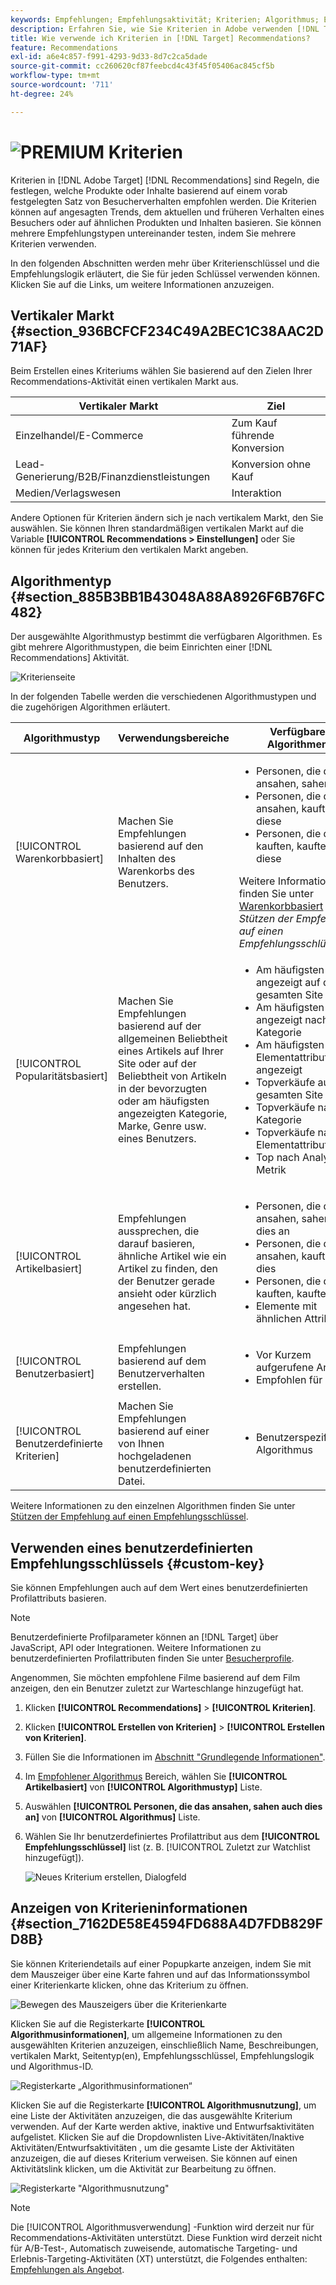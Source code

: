 ```yaml
---
keywords: Empfehlungen; Empfehlungsaktivität; Kriterien; Algorithmus; Empfehlungsschlüssel; benutzerdefinierter Schlüssel; vertikaler Markt; Einzelhandel; E-Commerce; Lead-Generierung; b2b; Finanzdienste; Medien; Veröffentlichung
description: Erfahren Sie, wie Sie Kriterien in Adobe verwenden [!DNL Target] [!DNL Recommendations].
title: Wie verwende ich Kriterien in [!DNL Target] Recommendations?
feature: Recommendations
exl-id: a6e4c857-f991-4293-9d33-8d7c2ca5dade
source-git-commit: cc260620cf87feebcd4c43f45f05406ac845cf5b
workflow-type: tm+mt
source-wordcount: '711'
ht-degree: 24%

---
```


# ![PREMIUM](/help/assets/premium.png) Kriterien

Kriterien in [!DNL Adobe Target] [!DNL Recommendations] sind Regeln, die festlegen, welche Produkte oder Inhalte basierend auf einem vorab festgelegten Satz von Besucherverhalten empfohlen werden. Die Kriterien können auf angesagten Trends, dem aktuellen und früheren Verhalten eines Besuchers oder auf ähnlichen Produkten und Inhalten basieren. Sie können mehrere Empfehlungstypen untereinander testen, indem Sie mehrere Kriterien verwenden.

In den folgenden Abschnitten werden mehr über Kriterienschlüssel und die Empfehlungslogik erläutert, die Sie für jeden Schlüssel verwenden können. Klicken Sie auf die Links, um weitere Informationen anzuzeigen.

## Vertikaler Markt {#section_936BCFCF234C49A2BEC1C38AAC2D71AF}

Beim Erstellen eines Kriteriums wählen Sie basierend auf den Zielen Ihrer Recommendations-Aktivität einen vertikalen Markt aus.

| Vertikaler Markt | Ziel |
|--- |--- |
| Einzelhandel/E-Commerce | Zum Kauf führende Konversion |
| Lead-Generierung/B2B/Finanzdienstleistungen | Konversion ohne Kauf |
| Medien/Verlagswesen | Interaktion |

Andere Optionen für Kriterien ändern sich je nach vertikalem Markt, den Sie auswählen. Sie können Ihren standardmäßigen vertikalen Markt auf die Variable **[!UICONTROL Recommendations > Einstellungen]** oder Sie können für jedes Kriterium den vertikalen Markt angeben.

## Algorithmentyp {#section_885B3BB1B43048A88A8926F6B76FC482}

Der ausgewählte Algorithmustyp bestimmt die verfügbaren Algorithmen. Es gibt mehrere Algorithmustypen, die beim Einrichten einer [!DNL Recommendations] Aktivität.

![Kriterienseite](assets/criteria-page.png)

In der folgenden Tabelle werden die verschiedenen Algorithmustypen und die zugehörigen Algorithmen erläutert.

| Algorithmustyp | Verwendungsbereiche | Verfügbare Algorithmen |
| --- | --- | --- |
| [!UICONTROL Warenkorbbasiert] | Machen Sie Empfehlungen basierend auf den Inhalten des Warenkorbs des Benutzers. | <ul><li>Personen, die diese ansahen, sahen auch</li><li>Personen, die diese ansahen, kauften diese</li><li>Personen, die diese kauften, kauften diese</li></ul>Weitere Informationen finden Sie unter [Warenkorbbasiert](/help/c-recommendations/c-algorithms/base-the-recommendation-on-a-recommendation-key.md#cart-based) in *Stützen der Empfehlung auf einen Empfehlungsschlüssel*. |
| [!UICONTROL Popularitätsbasiert] | Machen Sie Empfehlungen basierend auf der allgemeinen Beliebtheit eines Artikels auf Ihrer Site oder auf der Beliebtheit von Artikeln in der bevorzugten oder am häufigsten angezeigten Kategorie, Marke, Genre usw. eines Benutzers. | <ul><li>Am häufigsten angezeigt auf der gesamten Site</li><li>Am häufigsten angezeigt nach Kategorie</li><li>Am häufigsten nach Elementattribut angezeigt</li><li>Topverkäufe auf der gesamten Site</li><li>Topverkäufe nach Kategorie</li><li>Topverkäufe nach Elementattribut</li><li>Top nach Analytics-Metrik</li></ul> |
| [!UICONTROL Artikelbasiert] | Empfehlungen aussprechen, die darauf basieren, ähnliche Artikel wie ein Artikel zu finden, den der Benutzer gerade ansieht oder kürzlich angesehen hat. | <ul><li>Personen, die das ansahen, sahen auch dies an</li><li>Personen, die das ansahen, kauften dies</li><li>Personen, die das kauften, kauften dies</li><li>Elemente mit ähnlichen Attributen</li></ul> |
| [!UICONTROL Benutzerbasiert] | Empfehlungen basierend auf dem Benutzerverhalten erstellen. | <ul><li>Vor Kurzem aufgerufene Artikel </li><li>Empfohlen für Sie</li></ul> |
| [!UICONTROL Benutzerdefinierte Kriterien] | Machen Sie Empfehlungen basierend auf einer von Ihnen hochgeladenen benutzerdefinierten Datei. | <ul><li>Benutzerspezifischer Algorithmus</li></ul> |

Weitere Informationen zu den einzelnen Algorithmen finden Sie unter [Stützen der Empfehlung auf einen Empfehlungsschlüssel](/help/c-recommendations/c-algorithms/base-the-recommendation-on-a-recommendation-key.md).

## Verwenden eines benutzerdefinierten Empfehlungsschlüssels {#custom-key}

Sie können Empfehlungen auch auf dem Wert eines benutzerdefinierten Profilattributs basieren.

>[!NOTE]
>
>Benutzerdefinierte Profilparameter können an [!DNL Target] über JavaScript, API oder Integrationen. Weitere Informationen zu benutzerdefinierten Profilattributen finden Sie unter [Besucherprofile](/help/c-target/c-visitor-profile/visitor-profile.md).

Angenommen, Sie möchten empfohlene Filme basierend auf dem Film anzeigen, den ein Benutzer zuletzt zur Warteschlange hinzugefügt hat.

1. Klicken **[!UICONTROL Recommendations]** > **[!UICONTROL Kriterien]**.

1. Klicken **[!UICONTROL Erstellen von Kriterien]** > **[!UICONTROL Erstellen von Kriterien]**.

1. Füllen Sie die Informationen im [Abschnitt &quot;Grundlegende Informationen&quot;](/help/c-recommendations/c-algorithms/create-new-algorithm.md#info).

1. Im [Empfohlener Algorithmus](/help/c-recommendations/c-algorithms/create-new-algorithm.md#rec-algo) Bereich, wählen Sie **[!UICONTROL Artikelbasiert]** von **[!UICONTROL Algorithmustyp]** Liste.

1. Auswählen **[!UICONTROL Personen, die das ansahen, sahen auch dies an]** von **[!UICONTROL Algorithmus]** Liste.

1. Wählen Sie Ihr benutzerdefiniertes Profilattribut aus dem **[!UICONTROL Empfehlungsschlüssel]** list (z. B. [!UICONTROL Zuletzt zur Watchlist hinzugefügt]).

   ![Neues Kriterium erstellen, Dialogfeld](assets/custom-key1.png)

## Anzeigen von Kriterieninformationen {#section_7162DE58E4594FD688A4D7FDB829FD8B}

Sie können Kriteriendetails auf einer Popupkarte anzeigen, indem Sie mit dem Mauszeiger über eine Karte fahren und auf das Informationssymbol einer Kriterienkarte klicken, ohne das Kriterium zu öffnen.

![Bewegen des Mauszeigers über die Kriterienkarte](/help/c-recommendations/c-algorithms/assets/criteria_hover.png)

Klicken Sie auf die Registerkarte **[!UICONTROL Algorithmusinformationen]**, um allgemeine Informationen zu den ausgewählten Kriterien anzuzeigen, einschließlich Name, Beschreibungen, vertikalen Markt, Seitentyp(en), Empfehlungsschlüssel, Empfehlungslogik und Algorithmus-ID.

![Registerkarte „Algorithmusinformationen“](/help/c-recommendations/c-algorithms/assets/criteria_info.png)

Klicken Sie auf die Registerkarte **[!UICONTROL Algorithmusnutzung]**, um eine Liste der Aktivitäten anzuzeigen, die das ausgewählte Kriterium verwenden. Auf der Karte werden aktive, inaktive und Entwurfsaktivitäten aufgelistet. Klicken Sie auf die Dropdownlisten Live-Aktivitäten/Inaktive Aktivitäten/Entwurfsaktivitäten , um die gesamte Liste der Aktivitäten anzuzeigen, die auf dieses Kriterium verweisen. Sie können auf einen Aktivitätslink klicken, um die Aktivität zur Bearbeitung zu öffnen.

![Registerkarte &quot;Algorithmusnutzung&quot;](/help/c-recommendations/c-algorithms/assets/criteria_usage.png)

>[!NOTE]
>
>Die [!UICONTROL Algorithmusverwendung] -Funktion wird derzeit nur für Recommendations-Aktivitäten unterstützt. Diese Funktion wird derzeit nicht für A/B-Test-, Automatisch zuweisende, automatische Targeting- und Erlebnis-Targeting-Aktivitäten (XT) unterstützt, die Folgendes enthalten: [Empfehlungen als Angebot](/help/c-recommendations/recommendations-as-an-offer.md).
